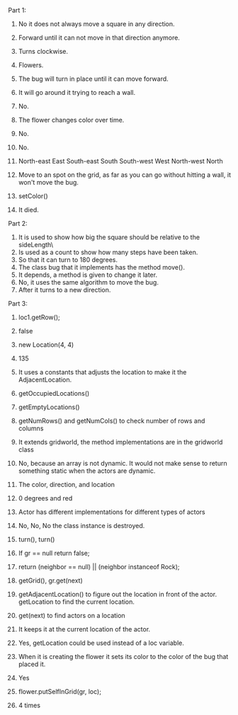 Part 1:
1. No it does not always move a square in any direction.
2. Forward until it can not move in that direction anymore.
3. Turns clockwise.
4. Flowers.
5. The bug will turn in place until it can move forward.
6. It will go around it trying to reach a wall.
7. No.
8. The flower changes color over time.
9. No.
10. No.

1. North-east
	 East
	 South-east
	 South
	 South-west
	 West
	 North-west
	 North
2. Move to an spot on the grid, as far as you can go without hitting a wall, it won't move the bug.
3. setColor()
4. It died.

Part 2:
1. It is used to show how big the square should be relative to the sideLength\
2. Is used as a count to show how many steps have been taken.
3. So that it can turn to 180 degrees.
4. The class bug that it implements has the method move().
5. It depends, a method is given to change it later.
6. No, it uses the same algorithm to move the bug.
7. After it turns to a new direction.

Part 3:
1. loc1.getRow();
2. false
3. new Location(4, 4)
4. 135
5. It uses a constants that adjusts the location to make it the AdjacentLocation.

1. getOccupiedLocations()
2. getEmptyLocations()
3. getNumRows() and getNumCols() to check number of rows and columns
4. It extends gridworld, the method implementations are in the gridworld class
5. No, because an array is not dynamic. It would not make sense to return something static when the actors are dynamic.

1. The color, direction, and location
2. 0 degrees and red
3. Actor has different implementations for different types of actors
4. No, No, No the class instance is destroyed.
5. turn(), turn()

1. If gr == null return false;
2. return (neighbor == null) || (neighbor instanceof Rock);
3. getGrid(), gr.get(next)
4. getAdjacentLocation() to figure out the location in front of the actor. getLocation to find the current location.
5. get(next) to find actors on a location
6. It keeps it at the current location of the actor.
7. Yes, getLocation could be used instead of a loc variable. 
8. When it is creating the flower it sets its color to the color of the bug that placed it.
9. Yes
10. flower.putSelfInGrid(gr, loc);
11. 4 times
